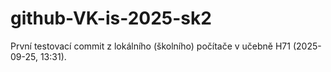 # github-VK-is-2025-sk2
První testovací commit z lokálního (školního) počítače v učebně H71 (2025-09-25, 13:31).
